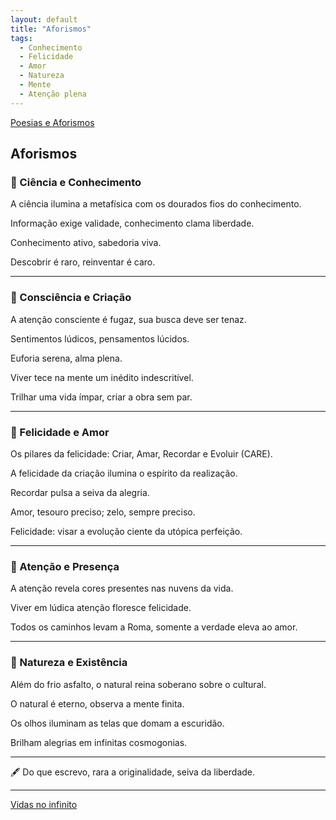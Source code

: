 ```yaml
---
layout: default
title: "Aforismos"
tags:
  - Conhecimento
  - Felicidade
  - Amor
  - Natureza
  - Mente
  - Atenção plena
--- 
```




[Poesias e Aforismos](./)

## Aforismos

### 🔬 Ciência e Conhecimento

A ciência ilumina a metafísica com os dourados fios do conhecimento. <!--16/09/25-->

Informação exige validade, conhecimento clama liberdade. <!--17/10/25-->

Conhecimento ativo, sabedoria viva. <!--22/10/25-->

Descobrir é raro, reinventar é caro. <!--08/10/25-->

***

### 🧠 Consciência e Criação

A atenção consciente é fugaz, sua busca deve ser tenaz. <!--30/09/25-->

Sentimentos lúdicos, pensamentos lúcidos. <!--09/10/25-->

Euforia serena, alma plena. <!--09/10/25-->

Viver tece na mente um inédito indescritível. <!--03/07/13-->

Trilhar uma vida ímpar, criar a obra sem par. <!--12/08/11-->

***

### 🌺 Felicidade e Amor

Os pilares da felicidade: Criar, Amar, Recordar e Evoluir (CARE). <!--25/02/23-->

A felicidade da criação ilumina o espírito da realização. <!--30/09/25-->

Recordar pulsa a seiva da alegria. <!--17/10/25-->

Amor, tesouro preciso; zelo, sempre preciso. <!--30/09/25-->

Felicidade: visar a evolução ciente da utópica perfeição. <!--20/09/25-->

***

### 🔆 Atenção e Presença

A atenção revela cores presentes nas nuvens da vida. <!--14/10/25-->

Viver em lúdica atenção floresce felicidade. <!--07/07/24-->

Todos os caminhos levam a Roma, somente a verdade eleva ao amor. <!--22/09/25-->

***

### 🌿 Natureza e Existência

Além do frio asfalto, o natural reina soberano sobre o cultural. <!--16/07/22-->

O natural é eterno, observa a mente finita. <!--21/09/25-->

Os olhos iluminam as telas que domam a escuridão. <!--19/09/25-->

Brilham alegrias em infinitas cosmogonias. <!--08/10/25-->

***

🖋️ Do que escrevo, rara a originalidade, seiva da liberdade. <!--10/07/22-->

---

[Vidas no infinito](./vidas-no-infinito.html)
